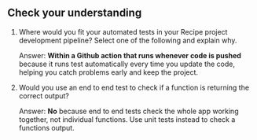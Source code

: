 ## Check your understanding

1. Where would you fit your automated tests in your Recipe project development pipeline? Select one of the following and explain why. <br>

    Answer: **Within a Github action that runs whenever code is pushed** because it runs test automatically every time you update the code, helping you catch problems early and keep the project.
   
2. Would you use an end to end test to check if a function is returning the correct output? 
   <br>

   Answer: **No** because end to end tests check the whole app working together, not individual functions. Use unit tests instead to check a functions output.






